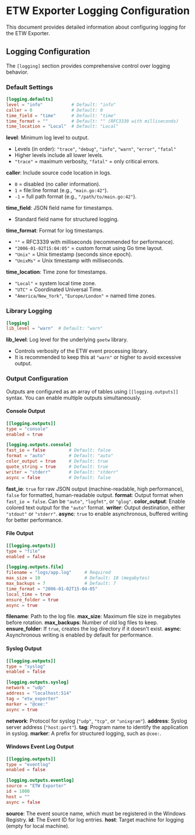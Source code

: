 # ETW Exporter Logging Configuration

This document provides detailed information about configuring logging for the ETW Exporter.

## Logging Configuration

The `[logging]` section provides comprehensive control over logging behavior.

### Default Settings

```toml
[logging.defaults]
level = "info"           # Default: "info"
caller = 0               # Default: 0
time_field = "time"      # Default: "time"
time_format = ""         # Default: "" (RFC3339 with milliseconds)
time_location = "Local"  # Default: "Local"
```

**level**: Minimum log level to output.
- Levels (in order): `"trace"`, `"debug"`, `"info"`, `"warn"`, `"error"`, `"fatal"`
- Higher levels include all lower levels.
- `"trace"` = maximum verbosity, `"fatal"` = only critical errors.

**caller**: Include source code location in logs.
- `0` = disabled (no caller information).
- `1` = file:line format (e.g., `"main.go:42"`).
- `-1` = full path format (e.g., `"/path/to/main.go:42"`).

**time_field**: JSON field name for timestamps.
- Standard field name for structured logging.

**time_format**: Format for log timestamps.
- `""` = RFC3339 with milliseconds (recommended for performance).
- `"2006-01-02T15:04:05"` = custom format using Go time layout.
- `"Unix"` = Unix timestamp (seconds since epoch).
- `"UnixMs"` = Unix timestamp with milliseconds.

**time_location**: Time zone for timestamps.
- `"Local"` = system local time zone.
- `"UTC"` = Coordinated Universal Time.
- `"America/New_York"`, `"Europe/London"` = named time zones.

### Library Logging

```toml
[logging]
lib_level = "warn"  # Default: "warn"
```

**lib_level**: Log level for the underlying `goetw` library.
- Controls verbosity of the ETW event processing library.
- It is recommended to keep this at `"warn"` or higher to avoid excessive output.

### Output Configuration

Outputs are configured as an array of tables using `[[logging.outputs]]` syntax. You can enable multiple outputs simultaneously.

#### Console Output

```toml
[[logging.outputs]]
type = "console"
enabled = true

[logging.outputs.console]
fast_io = false         # Default: false
format = "auto"         # Default: "auto"
color_output = true     # Default: true  
quote_string = true     # Default: true
writer = "stderr"       # Default: "stderr"
async = false           # Default: false
```

**fast_io**: `true` for raw JSON output (machine-readable, high performance), `false` for formatted, human-readable output.
**format**: Output format when `fast_io = false`. Can be `"auto"`, `"logfmt"`, or `"glog"`.
**color_output**: Enable colored text output for the `"auto"` format.
**writer**: Output destination, either `"stdout"` or `"stderr"`.
**async**: `true` to enable asynchronous, buffered writing for better performance.

#### File Output

```toml
[[logging.outputs]]
type = "file"
enabled = false

[logging.outputs.file]
filename = "logs/app.log"     # Required
max_size = 10                 # Default: 10 (megabytes)
max_backups = 7               # Default: 7
time_format = "2006-01-02T15-04-05"
local_time = true
ensure_folder = true
async = true
```

**filename**: Path to the log file.
**max_size**: Maximum file size in megabytes before rotation.
**max_backups**: Number of old log files to keep.
**ensure_folder**: If `true`, creates the log directory if it doesn't exist.
**async**: Asynchronous writing is enabled by default for performance.

#### Syslog Output

```toml
[[logging.outputs]]
type = "syslog"
enabled = false

[logging.outputs.syslog]
network = "udp"
address = "localhost:514"
tag = "etw_exporter"
marker = "@cee:"
async = true
```

**network**: Protocol for syslog (`"udp"`, `"tcp"`, or `"unixgram"`).
**address**: Syslog server address (`"host:port"`).
**tag**: Program name to identify the application in syslog.
**marker**: A prefix for structured logging, such as `@cee:`.

#### Windows Event Log Output

```toml
[[logging.outputs]]
type = "eventlog"
enabled = false

[logging.outputs.eventlog]
source = "ETW Exporter"
id = 1000
host = ""
async = false
```

**source**: The event source name, which must be registered in the Windows Registry.
**id**: The Event ID for log entries.
**host**: Target machine for logging (empty for local machine).
